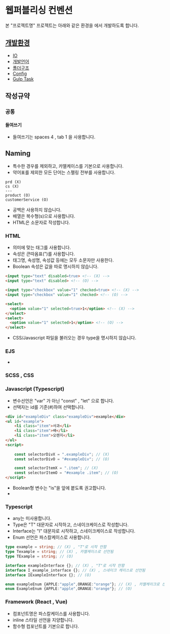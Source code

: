 <!--
컨벤션은, 웹퍼블리싱 작업자들 사이에서,
본 프로젝트를 이용해서 개발하는 과정에 도움을 주기 위한 설명서 입니다.
-->
# 웹퍼블리싱 컨벤션
본 "프로젝트명" 프로젝트는 아래와 같은 환경을 에서 개발하도록 합니다.

## [개발환경](./interface/index.md)
- [IO](./interface/index.md#io)
- [개발언어](./interface/index.md#사용언어)
- [폴더구조](./interface/index.md#폴더구조)
- [Config](./interface/index.md#configts)
- [Gulp Task](./interface/index.md#gulp-task)

## 작성규약

### 공통
#### 들여쓰기
- 들여쓰기는 spaces 4 , tab 1 을 사용합니다.

## Naming
- 특수한 경우를 제외하고, 카맬케이스를 기본으로 사용합니다.
- 약어표를 제외한 모든 단어는 스펠링 전부를 사용합니다.
```
prd (X)
cs (X)
---
product (O)
customerService (O)
```
- 공백은 사용하지 않습니다.
- 배열은 복수형(s)으로 사용합니다.
- HTML은 소문자로 작성합니다.


### HTML
- 의미에 맞는 태그를 사용합니다.
- 속성은 큰따옴표(")를 사용합니다.
- 태그명, 속성명, 속성값 등에는 모두 소문자만 사용한다.
- Boolean 속성은 값을 따로 명시하지 않습니다.
```html
<input type="text" disabled=true> <!-- (X) -->
<input type="text" disabled> <!-- (O) -->

<input type="checkbox" value="1" checked=true> <!-- (X) -->
<input type="checkbox" value="1" checked> <!-- (O) -->

<select>
  <option value="1" selected=true>1</option> <!-- (X) -->
</select>
<select>
  <option value="1" selected>1</option> <!-- (O) -->
</select>
```
- CSS/Javascript 파일을 불러오는 경우 type을 명시하지 않습니다.

### EJS
- 


### SCSS , CSS
### Javascript (Typescript)
- 변수선언은 "var" 가 아닌 "const" , "let" 으로 합니다.
- 선택자는 id를 기준(#)하여 선택합니다.
```html
<div id="exampleDiv" class="exampleDiv">example</div>
<ul id="example">
    <li class="item">사과</li>
    <li class="item">배</li>
    <li class="item">오렌지</li>
</ul>
<script>
    
    const selectorDivX = ".exampleDiv"; // (X)
    const selectorDivO = "#exampleDiv"; // (O)

    const selectorItemX = ".item"; // (X)
    const selectorItemO = "#example .item"; // (O)
</script>
```
- Boolean형 변수는 "is"을 앞에 븥도록 권고합니다.
- 


### Typescript
- any는 미사용합니다.
- Type은 "T" 대문자로 시작하고, 스네이크케이스로 작성합니다.
- Interface는 "I" 대문자로 시작하고, 스네이크케이스로 작성합니다.
- Enum 선언은 파스칼케이스로 사용합니다.
```typescript
type example = string; // (X) , "T"로 시작 안함
type Texample = string; // (X) , 카멜케이스로 선언됨
type TExample = string; // (O)

interface exampleInterface {}; // (X) , "T"로 시작 안함
interface I_example_interface {}; // (X) , 스네이크 케이스로 선언됨
interface IExampleInterface {}; // (O)

enum exampleEnum {APPLE:"apple",ORANGE:"orange"}; // (X) , 카멜케이크로 선언됨
enum ExampleEnum {APPLE:"apple",ORANGE:"orange"}; // (O)
```

### Framework (React , Vue)
- 컴포넌트명은 파스칼케이스를 사용합니다.
- inline 스타일 선언을 지양합니다.
- 함수형 컴포넌트를 기본으로 합니다.



